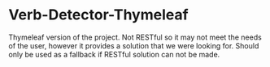 Verb-Detector-Thymeleaf
=======================

Thymeleaf version of the project. Not RESTful so it may not meet the needs of the user, however it provides a solution that we were looking for. Should only be used as a fallback if RESTful solution can not be made.
